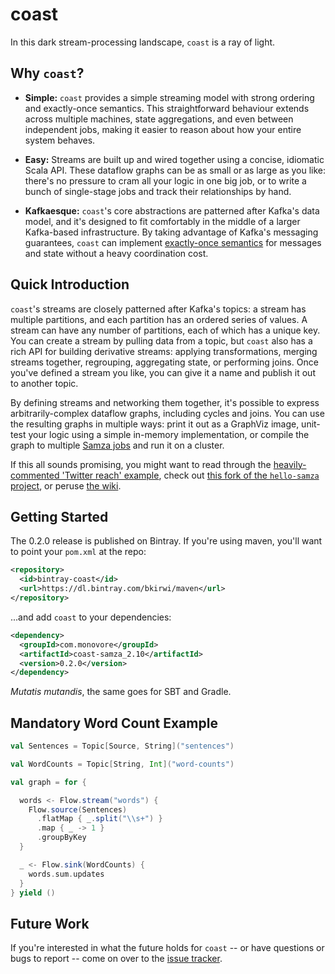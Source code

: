# coast

In this dark stream-processing landscape, `coast` is a ray of light.

## Why `coast`?

- **Simple:** `coast` provides a simple streaming model with strong ordering and
  exactly-once semantics. This straightforward behaviour extends across multiple
  machines, state aggregations, and even between independent jobs, making it
  easier to reason about how your entire system behaves.

- **Easy:** Streams are built up and wired together using a concise, idiomatic
  Scala API. These dataflow graphs can be as small or as large as you like:
  there's no pressure to cram all your logic in one big job, or to write a bunch
  of single-stage jobs and track their relationships by hand.

- **Kafkaesque:** `coast`'s core abstractions are patterned after Kafka's
  data model, and it's designed to fit comfortably in the middle of a larger
  Kafka-based infrastructure. By taking advantage of Kafka's messaging
  guarantees, `coast` can implement [exactly-once semantics][impossible] 
  for messages and state without a heavy coordination cost.

## Quick Introduction

`coast`'s streams are closely patterned after Kafka's topics: a stream has
multiple partitions, and each partition has an ordered series of values. A
stream can have any number of partitions, each of which has a unique key. 
You can  create a stream by pulling data from a topic, but `coast` also
has a rich API for building derivative streams: applying transformations,
merging streams together, regrouping, aggregating state, or performing joins.
Once you've defined a stream you like, you can give it a name and publish it
out to another topic. 

By defining streams and networking them together, it's possible to
express arbitrarily-complex dataflow graphs, including cycles and joins. You can 
use the resulting graphs in multiple ways: print it out as a GraphViz image,
unit-test your logic using a simple in-memory implementation, or compile the 
graph to multiple [Samza jobs][samza] and run it on a cluster.

If this all sounds promising, you might want to read through the
[heavily-commented 'Twitter reach' example][twitter-reach],
check out [this fork of the `hello-samza` project][hello-coast],
or peruse [the wiki][wiki].

[samza]: http://samza.apache.org/
[hello-coast]: https://github.com/bkirwi/incubator-samza-hello-samza/tree/hello-coast 
[twitter-reach]: core/src/main/scala/com/monovore/example/coast/TwitterReach.scala
[impossible]: http://ben.kirw.in/2014/11/28/kafka-patterns/
[wiki]: https://github.com/bkirwi/coast/wiki

## Getting Started

The 0.2.0 release is published on Bintray.
If you're using maven, you'll want to point your `pom.xml` at the repo:

```xml
<repository>
  <id>bintray-coast</id>
  <url>https://dl.bintray.com/bkirwi/maven</url>
</repository>
```

...and add `coast` to your dependencies:

```xml
<dependency>
  <groupId>com.monovore</groupId>
  <artifactId>coast-samza_2.10</artifactId>
  <version>0.2.0</version>
</dependency>
```

*Mutatis mutandis*, the same goes for SBT and Gradle.

## Mandatory Word Count Example

```scala
val Sentences = Topic[Source, String]("sentences")

val WordCounts = Topic[String, Int]("word-counts")

val graph = for {

  words <- Flow.stream("words") {
    Flow.source(Sentences)
      .flatMap { _.split("\\s+") }
      .map { _ -> 1 }
      .groupByKey
  }

  _ <- Flow.sink(WordCounts) {
    words.sum.updates
  }
} yield ()
```

## Future Work

If you're interested in what the future holds for `coast` --
or have questions or bugs to report -- 
come on over to the [issue tracker][issues].

[issues]: https://github.com/bkirwi/coast/issues
